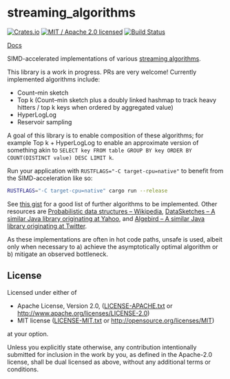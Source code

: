 # streaming_algorithms

[![Crates.io](https://img.shields.io/crates/v/streaming_algorithms.svg?maxAge=86400)](https://crates.io/crates/streaming_algorithms)
[![MIT / Apache 2.0 licensed](https://img.shields.io/crates/l/streaming_algorithms.svg?maxAge=2592000)](#License)
[![Build Status](https://dev.azure.com/alecmocatta/template-rust/_apis/build/status/tests?branchName=master)](https://dev.azure.com/alecmocatta/template-rust/_build/latest?branchName=master)

[Docs](https://docs.rs/streaming_algorithms/0.1.0)

SIMD-accelerated implementations of various [streaming algorithms](https://en.wikipedia.org/wiki/Streaming_algorithm).

This library is a work in progress. PRs are very welcome! Currently implemented algorithms include:

 * Count–min sketch
 * Top k (Count–min sketch plus a doubly linked hashmap to track heavy hitters / top k keys when ordered by aggregated value)
 * HyperLogLog
 * Reservoir sampling

A goal of this library is to enable composition of these algorithms; for example Top k + HyperLogLog to enable an approximate version of something akin to `SELECT key FROM table GROUP BY key ORDER BY COUNT(DISTINCT value) DESC LIMIT k`.

Run your application with `RUSTFLAGS="-C target-cpu=native"` to benefit from the SIMD-acceleration like so:

```bash
RUSTFLAGS="-C target-cpu=native" cargo run --release
```

See [this gist](https://gist.github.com/debasishg/8172796) for a good list of further algorithms to be implemented. Other resources are [Probabilistic data structures – Wikipedia](https://en.wikipedia.org/wiki/Category:Probabilistic_data_structures), [DataSketches – A similar Java library originating at Yahoo](https://datasketches.github.io/), and [Algebird  – A similar Java library originating at Twitter](https://github.com/twitter/algebird).

As these implementations are often in hot code paths, unsafe is used, albeit only when necessary to a) achieve the asymptotically optimal algorithm or b) mitigate an observed bottleneck.

## License
Licensed under either of

 * Apache License, Version 2.0, ([LICENSE-APACHE.txt](LICENSE-APACHE.txt) or http://www.apache.org/licenses/LICENSE-2.0)
 * MIT license ([LICENSE-MIT.txt](LICENSE-MIT.txt) or http://opensource.org/licenses/MIT)

at your option.

Unless you explicitly state otherwise, any contribution intentionally submitted for inclusion in the work by you, as defined in the Apache-2.0 license, shall be dual licensed as above, without any additional terms or conditions.
